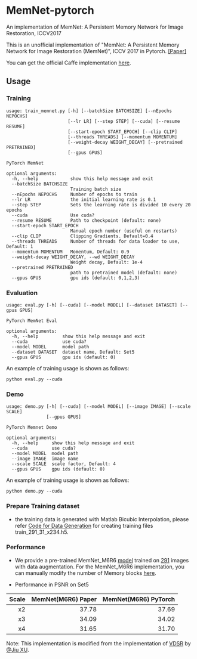 # MemNet-pytorch
An implementation of MemNet: A Persistent Memory Network for Image Restoration, ICCV2017

This is an unofficial implementation of "MemNet: A Persistent Memory Network for Image Restoration (MemNet)", ICCV 2017 in Pytorch. [[Paper]](http://openaccess.thecvf.com/content_ICCV_2017/papers/Tai_MemNet_A_Persistent_ICCV_2017_paper.pdf) 

You can get the official Caffe implementation [here](https://github.com/tyshiwo/MemNet).



## Usage
### Training
```
usage: train_memnet.py [-h] [--batchSize BATCHSIZE] [--nEpochs NEPOCHS]
                       [--lr LR] [--step STEP] [--cuda] [--resume RESUME]
                       [--start-epoch START_EPOCH] [--clip CLIP]
                       [--threads THREADS] [--momentum MOMENTUM]
                       [--weight-decay WEIGHT_DECAY] [--pretrained PRETRAINED]
                       [--gpus GPUS]

PyTorch MemNet

optional arguments:
  -h, --help            show this help message and exit
  --batchSize BATCHSIZE
                        Training batch size
  --nEpochs NEPOCHS     Number of epochs to train
  --lr LR               the initial learning rate is 0.1
  --step STEP           Sets the learning rate is divided 10 every 20 epochs
  --cuda                Use cuda?
  --resume RESUME       Path to checkpoint (default: none)
  --start-epoch START_EPOCH
                        Manual epoch number (useful on restarts)
  --clip CLIP           Clipping Gradients. Default=0.4
  --threads THREADS     Number of threads for data loader to use, Default: 1
  --momentum MOMENTUM   Momentum, Default: 0.9
  --weight-decay WEIGHT_DECAY, --wd WEIGHT_DECAY
                        Weight decay, Default: 1e-4
  --pretrained PRETRAINED
                        path to pretrained model (default: none)
  --gpus GPUS           gpu ids (default: 0,1,2,3)

```

### Evaluation
```
usage: eval.py [-h] [--cuda] [--model MODEL] [--dataset DATASET] [--gpus GPUS]

PyTorch MemNet Eval

optional arguments:
  -h, --help         show this help message and exit
  --cuda             use cuda?
  --model MODEL      model path
  --dataset DATASET  dataset name, Default: Set5
  --gpus GPUS        gpu ids (default: 0)

```
An example of training usage is shown as follows:
```
python eval.py --cuda
```


### Demo
```
usage: demo.py [-h] [--cuda] [--model MODEL] [--image IMAGE] [--scale SCALE]
               [--gpus GPUS]

PyTorch Memnet Demo

optional arguments:
  -h, --help     show this help message and exit
  --cuda         use cuda?
  --model MODEL  model path
  --image IMAGE  image name
  --scale SCALE  scale factor, Default: 4
  --gpus GPUS    gpu ids (default: 0)
```

An example of training usage is shown as follows:
```
python demo.py --cuda
```

### Prepare Training dataset
  - the training data is generated with Matlab Bicubic Interpolation, please refer [Code for Data Generation](/data/SuperResolution/generate_trainingset_x234.m) for creating training files train_291_31_x234.h5.
  
### Performance
  - We provide a pre-trained MemNet_M6R6 [model](/checkpoint1) trained on [291](/data/SuperResolution/Train_291) images with data augmentation.  For the MemNet_M6R6 implementation, you can manually modify the number of Memory blocks [here](/memnet1.py).

  - Performance in PSNR on Set5 
  
| Scale   | MemNet(M6R6) Paper | MemNet(M6R6) PyTorch|
| -------:| ------------------:| -------------------:|
| x2      | 37.78              | 37.69               |
| x3      | 34.09              | 34.02               |
| x4      | 31.65              | 31.70               |

Note: This implementation is modified from the implementation of [VDSR](https://cv.snu.ac.kr/research/VDSR/) by [@Jiu XU](https://github.com/twtygqyy/pytorch-vdsr).
